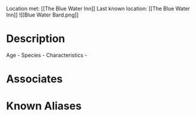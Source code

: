 Location met: [[The Blue Water Inn]]
Last known location: [[The Blue Water Inn]]
![[Blue Water Bard.png]]
# Description

Age - 
Species - 
Characteristics - 
# Associates

# Known Aliases

